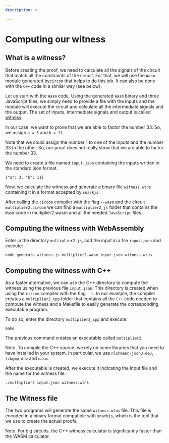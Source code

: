 ```yaml
---
description: >-

---
```


# Computing our witness

## What is a witness?

Before creating the proof, we need to calculate all the signals of the circuit that match all the constraints of the circuit. For that, we will use the `Wasm` module generated by`circom` that helps to do this job. It can also be done with the `C++` code in a similar way (see below).

Let us start with the `Wasm` code. Using the generated `Wasm` binary and three JavaScript files, we simply need to provide a file with the inputs and the module will execute the circuit and calculate all the intermediate signals and the output. The set of inputs, intermediate signals and output is called [witness](../../background/background#witness).

In our case, we want to prove that we are able to factor the number 33. So, we assign `a = 3` and `b = 11`.

Note that we could assign the number 1 to one of the inputs and the number 33 to the other. So, our proof does not really show that we are able to factor the number 33. 

We need to create a file named `input.json` containing the inputs written in the standard json format.

```text
{"a": 3, "b": 11}
```

Now, we calculate the witness and generate a binary file `witness.wtns` containing it in a format accepted by `snarkjs`.

After calling the `circom` compiler with the flag `--wasm` and the circuit `multiplier2.circom` we can find a `multiplier2_js` folder that contains the `Wasm` code in multiplier2.wasm and all the needed `JavaScript` files.

## Computing the witness with WebAssembly <a id="witness-from-wasm-directory"></a>

Enter in the directory `multiplier2_js`, add the input in a file `input.json` and execute:

```text
node generate_witness.js multiplier2.wasm input.json witness.wtns
```

## Computing the witness with C++  <a id="witness-from-c-directory"></a>

As a faster alternative, we can use the C++ directory to compute the witness using the previous file `input.json`. This directory is created when using the `circom` compiler with the flag `--c`. In our example, the compiler creates a `multiplier2_cpp` folder that contains all the `C++` code needed to compute the witness and a Makefile to easily generate the corresponding executable program.

To do so, enter the directory `multiplier2_cpp` and execute:

```text
make
```

The previous command creates an executable called `multiplier2`. 

Note. To compile the C++ source, we rely on some libraries that you need to have installed in your system. 
In particular, we use `nlohmann-json3-dev`, `libgmp-dev` and `nasm`.

After the executable is created, we execute it indicating the input file and the name for the witness file: 

```text
./multiplier2 input.json witness.wtns
```
## The Witness file

The two programs will generate the same `ẁitness.wtns` file. This file is encoded in a binary format compatible with `snarkjs`, which is the tool that we use to create the actual proofs. 

Note. For big circuits, the C++ witness calculator is significantly faster than the WASM calculator.

<!--
g++ -pthread -o circuit-512-32-256-64 -I ../../Fr -I ../../ ../../main.cpp ../../Fr/fr.o ../../Fr/fr.cpp ../../calcwit.cpp ../../utils.cpp circuit-512-32-256-64.cpp -lgmp -O3

g++ -pthread -o circuit-512-32-256-64 -I Fr main.cpp Fr/fr.o Fr/fr.cpp calcwit.cpp utils.cpp circuit-512-32-256-64.cpp -lgmp -O3

g++ -pthread -o circuit-512-32-256-64 main.cpp fr.o fr.cpp calcwit.cpp utils.cpp circuit-512-32-256-64.cpp -lgmp -O3

To run the previous lines we can use make.
But first need to install some dependencies:

sudo apt install libgmp3-dev nasm

./aliascheck_test 

Usage: ./aliascheck_test <input.json> <output.wtns>

wtns is a binary format for the witness.

fr.asm is a field arithmetic in assembly.
fr_asm.o is the compiled with nasm of the previous one.

fr.cpp is the c++ that includes the previous program.
-->